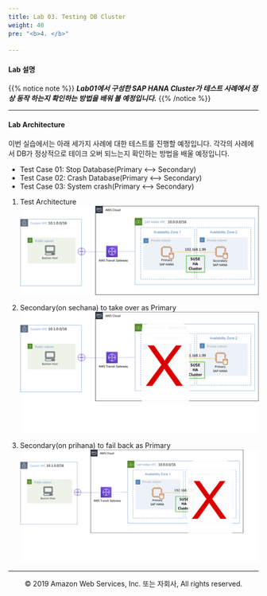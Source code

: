 ```yaml
---
title: Lab 03. Testing DB Cluster
weight: 40
pre: "<b>4. </b>"

---
```


#### Lab 설명

{{% notice note %}}
***Lab01에서 구성한 SAP HANA Cluster가 테스트 사례에서 정상 동작 하는지 확인하는 방법을 배워 볼 예정입니다.***
{{% /notice %}}

---

#### Lab Architecture

이번 실습에서는 아래 세가지 사례에 대한 테스트를 진행할 예정입니다. 각각의 사례에서 DB가 정상적으로 테이크 오버 되느는지 확인하는 방법을 배울 예정입니다.
  * Test Case 01: Stop Database(Primary <--> Secondary)
  * Test Case 02: Crash Database(Primary <--> Secondary)
  * Test Case 03: System crash(Primary <--> Secondary)

1. Test Architecture
![image01](images/01.png)

2. Secondary(on sechana) to take over as Primary
![image02](images/02.png)

2. Secondary(on prihana) to fail back as Primary
![image03](images/03.png)

---


<p align="center">
© 2019 Amazon Web Services, Inc. 또는 자회사, All rights reserved.
</p>
